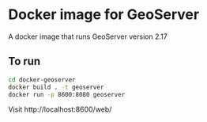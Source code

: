 # Docker image for GeoServer

A docker image that runs GeoServer version 2.17

## To run

```bash
cd docker-geoserver
docker build . -t geoserver
docker run -p 8600:8080 geoserver
```

Visit http://localhost:8600/web/
